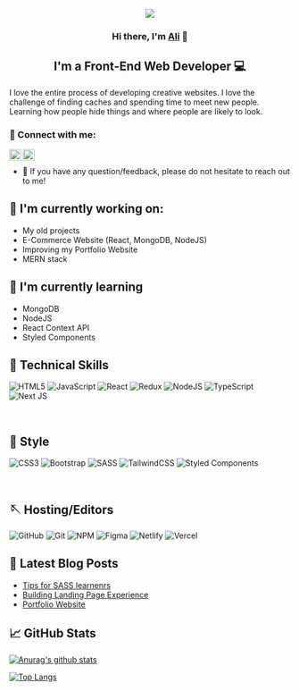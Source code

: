 <p align="center">
  <a href="https://www.yushi.dev/" target="_blank" rel="noreferrer"><img src="https://media-exp1.licdn.com/dms/image/C5616AQGw433M12wLCg/profile-displaybackgroundimage-shrink_350_1400/0/1644427964364?e=1650499200&v=beta&t=ILF0OUHTNDnhZZfHIHSMTQan9O8NGbyQ_9o5ZVPwwFA"></a>
</p>

<h3 align="center">
Hi there, I'm <a href="https://alihuseynzade.netlify.app/" target="_blank" rel="noreferrer">Ali</a> 👋
</h3>

<h2 align="center">
I'm a Front-End Web Developer 💻
</h2> 

I love the entire process of developing creative websites. I love the challenge of finding caches and spending time to meet new people. Learning how people hide things and where people are likely to look.

### 🤝 Connect with me:

<a target="_blank" href="https://www.linkedin.com/in/ali-huseynzade-2a1101213/"><img align="left" src="https://raw.githubusercontent.com/yushi1007/yushi1007/main/images/linkedin.svg" alt="Ali
  | LinkedIn" width="21px"/></a>
<a target="_blank"  href="https://www.instagram.com/ali_guseynzade/"><img align="left" src="https://raw.githubusercontent.com/yushi1007/yushi1007/main/images/instagram.svg" alt="Ali | Instagram" width="21px"/></a>
</br>
- 💬 If you have any question/feedback, please do not hesitate to reach out to me!

## 🔭 I'm currently working on:

- My old projects
- E-Commerce Website (React, MongoDB, NodeJS)
- Improving my Portfolio Website
- MERN stack

## 🌱 I'm currently learning

- MongoDB
- NodeJS
- React Context API
- Styled Components  

## 💼 Technical Skills

![HTML5](https://img.shields.io/badge/html5-%23E34F26.svg?style=for-the-badge&logo=html5&logoColor=white)
![JavaScript](https://img.shields.io/badge/javascript-%23323330.svg?style=for-the-badge&logo=javascript&logoColor=%23F7DF1E)
![React](https://img.shields.io/badge/react-%2320232a.svg?style=for-the-badge&logo=react&logoColor=%2361DAFB)
![Redux](https://img.shields.io/badge/redux-%23593d88.svg?style=for-the-badge&logo=redux&logoColor=white)
![NodeJS](https://img.shields.io/badge/node.js-6DA55F?style=for-the-badge&logo=node.js&logoColor=white)
![TypeScript](https://img.shields.io/badge/typescript-%23007ACC.svg?style=for-the-badge&logo=typescript&logoColor=white)
![Next JS](https://img.shields.io/badge/Next-black?style=for-the-badge&logo=next.js&logoColor=white)

</br>

## 🎨 Style
![CSS3](https://img.shields.io/badge/css3-%231572B6.svg?style=for-the-badge&logo=css3&logoColor=white)
![Bootstrap](https://img.shields.io/badge/bootstrap-%23563D7C.svg?style=for-the-badge&logo=bootstrap&logoColor=white)
![SASS](https://img.shields.io/badge/SASS-hotpink.svg?style=for-the-badge&logo=SASS&logoColor=white)
![TailwindCSS](https://img.shields.io/badge/tailwindcss-%2338B2AC.svg?style=for-the-badge&logo=tailwind-css&logoColor=white)
![Styled Components](https://img.shields.io/badge/styled--components-DB7093?style=for-the-badge&logo=styled-components&logoColor=white)


</br>

## 🪡 Hosting/Editors
![GitHub](https://img.shields.io/badge/github-%23121011.svg?style=for-the-badge&logo=github&logoColor=white)
![Git](https://img.shields.io/badge/git-%23F05033.svg?style=for-the-badge&logo=git&logoColor=white)
![NPM](https://img.shields.io/badge/NPM-%23000000.svg?style=for-the-badge&logo=npm&logoColor=white)
![Figma](https://img.shields.io/badge/figma-%23F24E1E.svg?style=for-the-badge&logo=figma&logoColor=white)
![Netlify](https://img.shields.io/badge/netlify-%23000000.svg?style=for-the-badge&logo=netlify&logoColor=#00C7B7)
![Vercel](https://img.shields.io/badge/vercel-%23000000.svg?style=for-the-badge&logo=vercel&logoColor=white)

## 📝 Latest Blog Posts

- [Tips for SASS learnenrs](https://www.linkedin.com/feed/update/urn:li:activity:6899439242078949376/)
- [Building Landing Page Experience](https://www.linkedin.com/feed/update/urn:li:activity:6897151291437445120/)
- [Portfolio Website](https://www.linkedin.com/feed/update/urn:li:activity:6894389172321210369/)

## 📈 GitHub Stats 

[![Anurag's github stats](https://github-readme-stats.vercel.app/api?username=alekshnz)](https://github.com/AleksHNZ)

[![Top Langs](https://github-readme-stats.vercel.app/api/top-langs/?username=alekshnz&layout=compact)](https://github.com/AleksHNZ)

